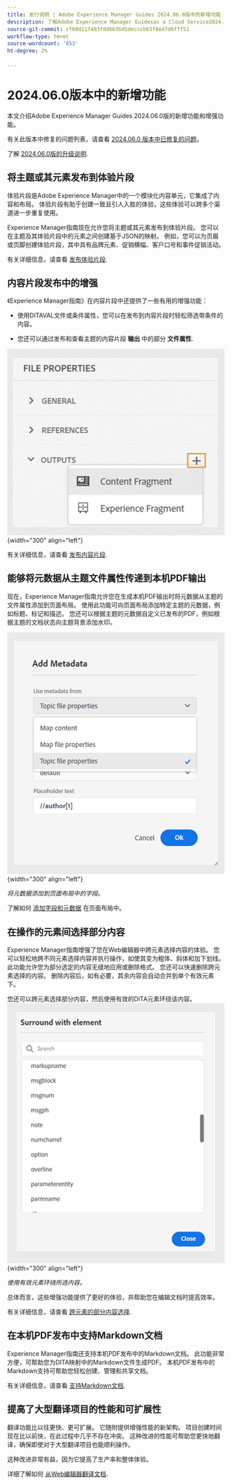 ```yaml
---
title: 发行说明 | Adobe Experience Manager Guides 2024.06.0版中的新增功能
description: 了解Adobe Experience Manager Guidesas a Cloud Service2024.06.0版本中的新增功能和增强功能。
source-git-commit: cf60d11f483fdd663bd5decccb63f8ed7d6fff51
workflow-type: tm+mt
source-wordcount: '653'
ht-degree: 2%

---
```


# 2024.06.0版本中的新增功能

本文介绍Adobe Experience Manager Guides 2024.06.0版的新增功能和增强功能。

有关此版本中修复的问题列表，请查看 [2024.06.0 版本中已修复的问题](fixed-issues-2024-06-0.md)。

了解 [2024.06.0版的升级说明](upgrade-instructions-2024-06-0.md).


## 将主题或其元素发布到体验片段

体验片段是Adobe Experience Manager中的一个模块化内容单元，它集成了内容和布局。 体验片段有助于创建一致且引人入胜的体验，这些体验可以跨多个渠道进一步重复使用。


Experience Manager指南现在允许您将主题或其元素发布到体验片段。 您可以在主题及其体验片段中的元素之间创建基于JSON的映射。 例如，您可以为页眉或页脚创建体验片段，其中具有品牌元素、促销横幅、客户口号和事件促销活动。




有关详细信息，请查看 [发布体验片段](../user-guide/publish-experience-fragment.md).


## 内容片段发布中的增强

《Experience Manager指南》在内容片段中还提供了一些有用的增强功能：

- 使用DITAVAL文件或条件属性，您可以在发布到内容片段时轻松筛选带条件的内容。

- 您还可以通过发布和查看主题的内容片段 **输出** 中的部分 **文件属性**.

![文件属性选项选项卡](./assets/file-properties-outputs-tab.png){width="300" align="left"}

有关详细信息，请查看 [发布内容片段](../user-guide/publish-content-fragment.md).


## 能够将元数据从主题文件属性传递到本机PDF输出

现在，Experience Manager指南允许您在生成本机PDF输出时将元数据从主题的文件属性添加到页面布局。 使用此功能可向页面布局添加特定主题的元数据，例如标题、标记和描述。 您还可以根据主题的元数据自定义已发布的PDF，例如根据主题的文档状态向主题背景添加水印。

![添加元数据本机pdf](./assets/add-metadata-native-pdf.png) {width="300" align="left"}

*将元数据添加到页面布局中的字段。*

了解如何 [添加字段和元数据](../native-pdf/design-page-layout.md#add-fields-metadata) 在页面布局中。

## 在操作的元素间选择部分内容

Experience Manager指南增强了您在Web编辑器中跨元素选择内容的体验。 您可以轻松地跨不同元素选择内容并执行操作，如使其变为粗体、斜体和加下划线。 此功能允许您为部分选定的内容无缝地应用或删除格式。 您还可以快速删除跨元素选择的内容。 删除内容后，如有必要，其余内容会自动合并到单个有效元素下。

您还可以跨元素选择部分内容，然后使用有效的DITA元素环绕该内容。
![“环绕元素”对话框](./assets/surround-element.png) {width="300" align="left"}

*使用有效元素环绕所选内容。*

总体而言，这些增强功能提供了更好的体验，并帮助您在编辑文档时提高效率。

有关详细信息，请查看 [跨元素的部分内容选择](../user-guide/web-editor-edit-topics.md#partial-selection-of-content-across-elements).

## 在本机PDF发布中支持Markdown文档

Experience Manager指南还支持本机PDF发布中的Markdown文档。 此功能非常方便，可帮助您为DITA映射中的Markdown文件生成PDF。 本机PDF发布中的Markdown支持可帮助您轻松创建、管理和共享文档。

有关详细信息，请查看 [支持Markdown文档](../web-editor/native-pdf-web-editor.md#support-for-markdown-documents).


## 提高了大型翻译项目的性能和可扩展性

翻译功能比以往更快、更可扩展。 它随附提供增强性能的新架构。 项目创建时间现在比以前快，在此过程中几乎不存在冲突。 这种改进的性能可帮助您更快地翻译，确保即使对于大型翻译项目也能顺利操作。

这种改进非常有益，因为它提高了生产率和整体体验。

详细了解如何 [从Web编辑器翻译文档](../user-guide/translate-documents-web-editor.md).
